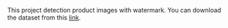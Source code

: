 This project detection product images with watermark. You can download the dataset from this [link](https://static.quera.org/dl/dk-dataset.zip).
